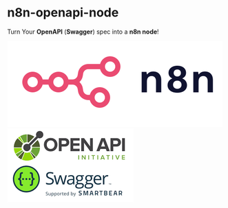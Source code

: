 # n8n-openapi-node

Turn Your **OpenAPI** (**Swagger**) spec into a **n8n node**!

![n8n logo](n8n.png)
![openapi logo](openapi.png)
